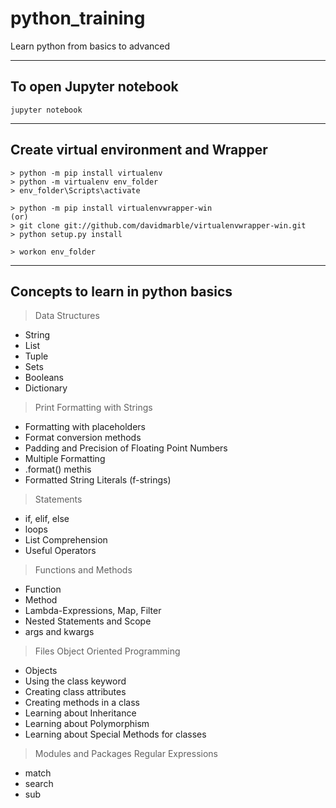 # python_training
Learn python from basics to advanced
*** 
## To open Jupyter notebook
```jupyter notebook```
*** 
## Create virtual environment and Wrapper
```
> python -m pip install virtualenv
> python -m virtualenv env_folder 
> env_folder\Scripts\activate

> python -m pip install virtualenvwrapper-win
(or)
> git clone git://github.com/davidmarble/virtualenvwrapper-win.git
> python setup.py install 

> workon env_folder 
```

*** 
## Concepts to learn in python basics
> Data Structures
* String
* List
* Tuple
* Sets
* Booleans
* Dictionary 
> Print Formatting with Strings
* Formatting with placeholders
* Format conversion methods
* Padding and Precision of Floating Point Numbers
* Multiple Formatting
* .format() methis
* Formatted String Literals (f-strings)
> Statements
* if, elif, else
* loops
* List Comprehension
* Useful Operators
> Functions and Methods
* Function
* Method
* Lambda-Expressions, Map, Filter
* Nested Statements and Scope
* args and kwargs
> Files
> Object Oriented Programming
* Objects
* Using the class keyword
* Creating class attributes
* Creating methods in a class
* Learning about Inheritance
* Learning about Polymorphism
* Learning about Special Methods for classes
> Modules and Packages
> Regular Expressions
* match
* search
* sub